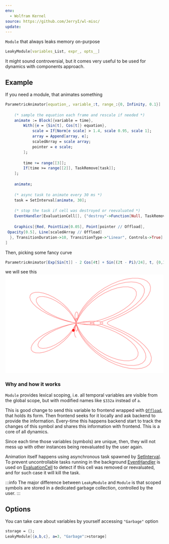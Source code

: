 ```yaml
---
env:
  - Wolfram Kernel
source: https://github.com/JerryI/wl-misc/
update:
---
```

`Module` that always leaks memory on-purpose
```mathematica
LeakyModule[variables_List, expr_, opts__]
```

It might sound controversial, but it comes very useful to be used for dynamics with components approach.

## Example
If you need a module, that animates something

```mathematica
ParametricAnimator[equation_, variable_:t, range_:{0, Infinity, 0.1}] := LeakyModule[{time = range[[1]], task, scale = 1, array = {}, scaledArray={}},

    (* sample the equation each frame and rescale if needed *)
	animate := Block[{variable = time},
        With[{e = {Sin[t], Cos[t]} equation},
    		scale = If[Norm[e scale] > 1.4, scale 0.95, scale 1];
            array = Append[array, e];
    		scaledArray = scale array; 
            pointer = e scale;
        ];

		time += range[[3]];
		If[time >= range[[2]], TaskRemove[task]];
	];

    animate;

    (* async task to animate every 30 ms *)
	task = SetInterval[animate, 30];

    (* stop the task if cell was destroyed or reevaluated *)
	EventHandler[EvaluationCell[], {"destroy"->Function[Null, TaskRemove[task]; Print["removed"]]}];

	Graphics[{Red, PointSize[0.05], Point[pointer // Offload],
 Opacity[0.5], Line[scaledArray // Offload]
  }, TransitionDuration->10, TransitionType->"Linear", Controls->True]
]
```

Then, picking some fancy curve
```mathematica
ParametricAnimator[Exp[Sin[t]] - 2 Cos[4t] + Sin[(2t - Pi)/24], t, {0,16, 0.05}]
```

we will see this
![](../../../../imgs/plotb.svg)
### Why and how it works
`Module` provides lexical scoping, i.e. all temporal variables are visible from the global scope, but with modified names like `$332a` instead of `a`.

This is good change to send this variable to frontend wrapped with [`Offload`](../Dynamics/Offload.md), that holds its form. Then frontend seeks for it locally and ask backend to provide the information. Every-time this happens backend start to track the changes of this symbol and shares this information with frontend. This is a core of all dynamics.

Since each time those variables (symbols) are unique, then, they will not mess up with other instances being reevaluated by the user again.

Animation itself happens using asynchronous task spawned by [SetInterval](Timers/SetInterval.md). To prevent uncontrollable tasks running in the background [EventHandler](../Events/EventHandler.md) is used on [EvaluationCell](Notebook/EvaluationCell.md) to detect if this cell was removed or reevaluated, and for such case it will kill the task.

:::info
The major difference between `LeakyModule` and `Module` is that scoped symbols are stored in a dedicated garbage collection, controlled by the user. 
:::

## Options
You can take care about variables by yourself accessing `"Garbage"`  option

```mathematica
storage = {};
LeakyModule[{a,b,c}, a=3, "Garbage":>storage]
```